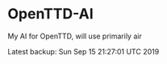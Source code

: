 # OpenTTD-AI
My AI for OpenTTD, will use primarily air

Latest backup: Sun Sep 15 21:27:01 UTC 2019
